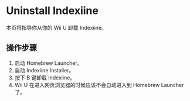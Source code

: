 # Uninstall Indexiine

本页将指导你从你的 Wii U 卸载 Indexiine。

## 操作步骤

1. 启动 Homebrew Launcher。
2. 启动 Indexiine Installer。
3. 按下 B 键卸载 Indexiine。
4. Wii U 在进入网页浏览器的时候应该不会自动进入到 Homebrew Launcher 了。
